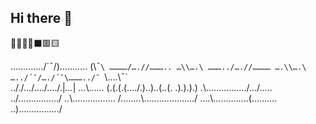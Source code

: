 ## Hi there 👋

<!--
**luisxs-vinicius/luisxs-vinicius** is a ✨ _special_ ✨ repository because its `README.md` (this file) appears on your GitHub profile.

Here are some ideas to get you started:

- 🔭 I’m currently working on ...
- 🌱 I’m currently learning ...
- 👯 I’m looking to collaborate on ...
- 🤔 I’m looking for help with ...
- 💬 Ask me about ...
- 📫 How to reach me: ...
- 😄 Pronouns: ...
- ⚡ Fun fact: ...
-->🙋‍♂️💂‍♂️⬛🟥🟨
……..…../´¯/)……….. (\¯`\
…………/….//……….. …\\….\
………../….//………… ….\\….\
…../´¯/…./´¯\………../¯ `\….\¯`\
.././…/…./…./.|_…_| .\.\.\…\.\..
(.(.(.(…./.)..)..(..(. \.).).).)
.\…………….\/…/….\. ..\/……………./
..\…………….. /……..\……………..…/
….\…………..(………. ..)……………./

